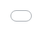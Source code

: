 ```yaml
---
layout: default
title: Getting Started
nav_order: 3
---
```


<!-- Edit the content below for the workshop in question. Once you're ready to publish, remove the comment characters e.g. "<!--" at the start and end -->


# Workshop Content

## Workshop slides
<!--
<iframe src="https://mcmasteru365-my.sharepoint.com/personal/homuthc_mcmaster_ca/_layouts/15/Doc.aspx?sourcedoc={cc63983e-20b4-476d-bf2b-e750ced2dc08}&amp;action=embedview&amp;wdAr=1.7777777777777777" width="610px" height="367px" frameborder="0"></a></iframe>
-->

<iframe src="//docs.google.com/viewer?url=https://github.com/scds/intro-gis/raw/main/assets/docs/Intro%20to%20GIS%20(QGIS)%20-%20Slides.pdf?dl=0&hl=en_US&embedded=true" class="gde-frame" style="position:absolute;top:0;left:0;width:100%;height:100%;border:none;" scrolling="no"></iframe>

<br />

[Download the workshop slides as a PDF](https://github.com/scds/intro-gis/blob/main/assets/docs/Intro%20to%20GIS%20(QGIS)%20-%20Slides.pdf)

## Workshop activity

### Activity - Dr. John Snow’s Cholera Map (1854)

Dr. John Snow theorized that the cholera outbreak was attributed to contaminated water. He mapped the location of the 13 water pumps in the Soho district of London, and the location of those who fell ill, and noticed a concentration around one particular pump on Broad (now Broadwick) Street.

This exercise will be an introduction to the QGIS interface, in the replication of Dr. Snow’s map. 

*__Data sources:__*
- Point data, courtesy of [Don Boyes](http://donboyes.com/2011/10/14/john-snow-and-serendipity/) (University of Toronto), for water pump and cholera case locations (file size: ~26 KB) 
- [OpenStreetMap](http://download.geofabrik.de/) data for the Greater London area (file size: ~77 MB) 

#### Part 1 - Create a basic map
<iframe src="https://mcmasteru365-my.sharepoint.com/personal/homuthc_mcmaster_ca/_layouts/15/Doc.aspx?sourcedoc={c4ac6cc4-a09b-4143-99a7-742a7529ae38}&amp;action=embedview&amp;wdPrint=0&amp;wdEmbedCode=0" width="610px" height="367px" frameborder="0"></iframe>
<br />
[Download Part 1 as a PDF](https://github.com/scds/intro-gis/blob/main/assets/docs/Intro%20to%20GIS%20-%20Activity%20Part%201.pdf)

#### Part 2 - Basic spatial analysis

Using Snow’s theory that the source is contaminated water from the pumps, we’re going to determine which pump serves the greatest number of people affected, based on their proximity to the pump. 

Thiessen polygons are drawn in such a way that the boundaries represent the halfway point between neighbouring pumps. Therefore, any location within a polygon is closer to the pump within the same polygon, than any other pump. These polygons will be used to calculate the concentration of cases per pump. 

<iframe src="https://mcmasteru365-my.sharepoint.com/personal/homuthc_mcmaster_ca/_layouts/15/Doc.aspx?sourcedoc={a7c183a2-1a4b-475b-bd2d-6f3ccd15a945}&amp;action=embedview&amp;wdPrint=0&amp;wdEmbedCode=0" width="610px" height="367px" frameborder="0"></iframe>
<br />
[Download Part 2 as a PDF](https://github.com/scds/intro-gis/blob/main/assets/docs/Intro%20to%20GIS%20-%20Activity%20Part%202.pdf)

#### Reference material

**[QGIS Training Guide](https://docs.qgis.org/3.4/en/docs/training_manual/index.html)**
- Lessons specific to this workshop:
  - **[3.2 Lesson: Symbology](https://docs.qgis.org/3.4/en/docs/training_manual/basic_map/symbology.html)**
  - **[4.2 Lesson: The Label Tool](https://docs.qgis.org/3.4/en/docs/training_manual/vector_classification/label_tool.html)**
  
**[QGIS Tutorials](http://www.qgistutorials.com/en/)**
- Lessons specific to this workshop:
  - **[Importing Spreadsheets or CSV files](https://www.qgistutorials.com/en/docs/importing_spreadsheets_csv.html)**
  - **[Making a Map](http://www.qgistutorials.com/en/docs/making_a_map.html)**
  - **[Points in Polygon Analysis](https://www.qgistutorials.com/en/docs/points_in_polygon.html)**
